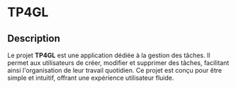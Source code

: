 # TP4GL
## Description

Le projet **TP4GL** est une application dédiée à la gestion des tâches. Il permet aux utilisateurs de créer, modifier et supprimer des tâches, facilitant ainsi l'organisation de leur travail quotidien. Ce projet est conçu pour être simple et intuitif, offrant une expérience utilisateur fluide.
